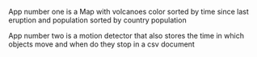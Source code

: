App number one is a Map with volcanoes color sorted by time since last eruption and population sorted by country population


App number two is a motion detector that also stores the time in which objects move and when do they stop in a csv document
